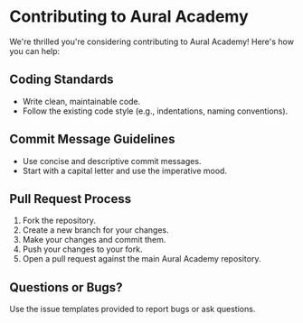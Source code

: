 # Contributing to Aural Academy

We're thrilled you're considering contributing to Aural Academy! Here's how you can help:

## Coding Standards
- Write clean, maintainable code.
- Follow the existing code style (e.g., indentations, naming conventions).

## Commit Message Guidelines
- Use concise and descriptive commit messages.
- Start with a capital letter and use the imperative mood.

## Pull Request Process
1. Fork the repository.
2. Create a new branch for your changes.
3. Make your changes and commit them.
4. Push your changes to your fork.
5. Open a pull request against the main Aural Academy repository.

## Questions or Bugs?
Use the issue templates provided to report bugs or ask questions.
